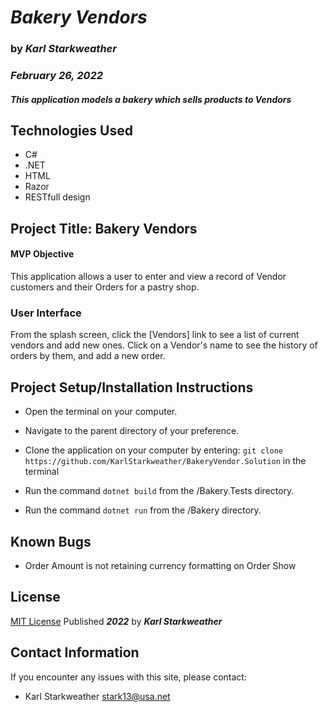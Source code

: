 # _**Bakery Vendors**_

### by _**Karl Starkweather**_

### _February 26, 2022_

#### _This application models a bakery which sells products to Vendors_


## Technologies Used

- C#
- .NET
- HTML
- Razor
- RESTfull design

## Project Title: Bakery Vendors

#### MVP Objective

This application allows a user to enter and view a record of Vendor customers and their Orders for a pastry shop.

### User Interface

From the splash screen, click the [Vendors] link to see a list of current vendors and add new ones. Click on a Vendor's name to see the history of orders by them, and add a new order.

## Project Setup/Installation Instructions

- Open the terminal on your computer.
- Navigate to the parent directory of your preference.

- Clone the application on your computer by entering: 
```git clone https://github.com/KarlStarkweather/BakeryVendor.Solution```
in the terminal
- Run the command ```dotnet build``` from the /Bakery.Tests directory.
- Run the command ```dotnet run``` from the /Bakery directory.

## Known Bugs

- Order Amount is not retaining currency formatting on Order Show

## License

[MIT License](https://opensource.org/licenses/MIT) Published _**2022**_ by _**Karl Starkweather**_

## Contact Information

If you encounter any issues with this site, please contact:

- Karl Starkweather [stark13@usa.net](mailto:stark13@usa.net)
